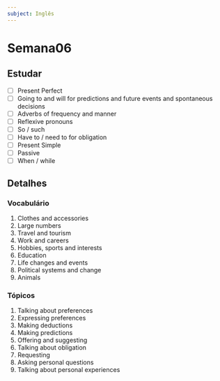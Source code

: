 ```yaml
---
subject: Inglês
---
```

# Semana06

## Estudar
- [ ] Present Perfect 
- [ ] Going to and will for predictions and future events and spontaneous decisions 
- [ ] Adverbs of frequency and manner 
- [ ] Reflexive pronouns 
- [ ] So / such 
- [ ] Have to / need to for obligation 
- [ ] Present Simple 
- [ ] Passive 
- [ ] When / while 

## Detalhes
### Vocabulário
1. Clothes and accessories
2. Large numbers
3. Travel and tourism
4. Work and careers
5. Hobbies, sports and interests
6. Education
7. Life changes and events
8. Political systems and change
9. Animals

### Tópicos
1. Talking about preferences
2. Expressing preferences
3. Making deductions
4. Making predictions
5. Offering and suggesting
6. Talking about obligation
7. Requesting
8. Asking personal questions
9. Talking about personal experiences
